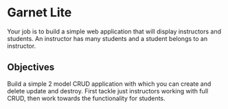 # Garnet Lite

Your job is to build a simple web application that will display instructors and students. An instructor has many students and a student belongs to an instructor.

## Objectives

Build a simple 2 model CRUD application with which you can create and delete update and destroy. First tackle just instructors working with full CRUD, then work towards the functionality for students.
